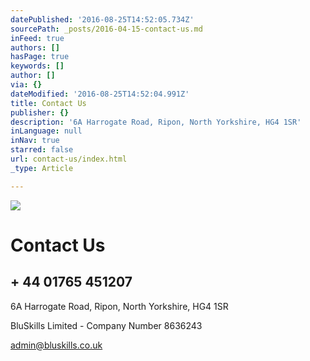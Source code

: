 ```yaml
---
datePublished: '2016-08-25T14:52:05.734Z'
sourcePath: _posts/2016-04-15-contact-us.md
inFeed: true
authors: []
hasPage: true
keywords: []
author: []
via: {}
dateModified: '2016-08-25T14:52:04.991Z'
title: Contact Us
publisher: {}
description: '6A Harrogate Road, Ripon, North Yorkshire, HG4 1SR'
inLanguage: null
inNav: true
starred: false
url: contact-us/index.html
_type: Article

---
```

![](https://imgflo.herokuapp.com/graph/vahj1ThiexotieMo/ac10fa746e5d47744c673ff97dc61e3c/croprotate.jpg?cropheight=3308&cropwidth=4961&degrees=0&input=https%3A%2F%2Fthe-grid-user-content.s3-us-west-2.amazonaws.com%2Fdd919efe-3ebe-4eb3-af8c-23b2a5673ee5.jpg&x=0&y=0)

# Contact Us

## + 44 01765 451207

6A Harrogate Road, Ripon, North Yorkshire, HG4 1SR

BluSkills Limited - Company Number 8636243

admin@bluskills.co.uk